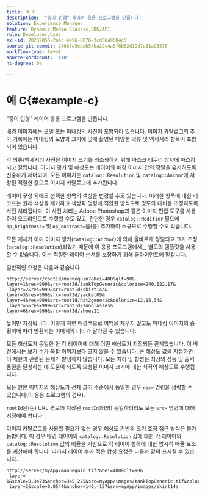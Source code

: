 ```yaml
---
title: 예 C
description: '"종이 인형" 레이어 응용 프로그램을 만듭니다.'
solution: Experience Manager
feature: Dynamic Media Classic,SDK/API
role: Developer,User
exl-id: 70232055-2a4c-4e56-8076-3cd56a9004c5
source-git-commit: 24667a5ebab54ba22c4a3f6b52d19d7a31a93576
workflow-type: tm+mt
source-wordcount: '410'
ht-degree: 0%

---
```


# 예 C{#example-c}

&quot;종이 인형&quot; 레이어 응용 프로그램을 만듭니다.

배경 이미지에는 모델 또는 마네킹의 사진이 포함되어 있습니다. 이미지 카탈로그의 추가 기록에는 마네킹의 모양과 크기에 맞게 촬영된 다양한 의류 및 액세서리 항목이 포함되어 있습니다.

각 의류/액세서리 사진은 이미지 크기를 최소화하기 위해 마스크 테두리 상자에 마스킹되고 잘립니다. 이미지 앵커 및 해상도는 레이어와 배경 이미지 간의 정렬을 유지하도록 신중하게 제어되며, 모든 이미지는 `catalog::Resolution` 및 `catalog::Anchor`에 저장된 적절한 값으로 이미지 카탈로그에 추가됩니다.

레이어 구성 외에도 선택한 항목의 색상을 변경할 수도 있습니다. 이러한 항목에 대한 레코드는 원래 색상을 제거하고 색상화 명령에 적합한 방식으로 명도와 대비를 조정하도록 사전 처리됩니다. 이 사전 처리는 Adobe Photoshop과 같은 이미지 편집 도구를 사용하여 오프라인으로 수행할 수도 있고, 간단한 경우 `catalog::Modifier` 필드에 `op_brightness=` 및 `op_contrast=`을(를) 추가하여 소규모로 수행할 수도 있습니다.

모든 개체가 이미 이미지 앵커(`catalog::Anchor`)에 의해 올바르게 정렬되고 크기 조정(`catalog::Resolution`)되었기 때문에 이 응용 프로그램에서는 별도의 템플릿을 사용할 수 없습니다. 이는 적절한 레이어 순서를 보장하기 위해 클라이언트에 맡깁니다.

일반적인 요청은 다음과 같습니다.

```
http://server/rootId/mannequin?&hei=400&qlt=90&
layer=1&res=999&src=rootId/tankTopGeneric&colorize=240,122,17&
 layer=2&res=999&src=rootId/skirt14a&
layer=3&res=999&src=rootId/jacket09&
layer=4&res=999&src=rootId/hat2generic&colorize=12,15,34&
 layer=5&res=999&src=rootId/sunglasses&
layer=6&res=999&src=rootId/shoes21
```

높이만 지정됩니다. 이렇게 하면 배경색으로 여백을 채우지 않고도 마네킹 이미지의 종횡비에 따라 반환되는 이미지의 너비가 달라질 수 있습니다.

모든 해상도가 동일한 한 각 레이어에 대해 어떤 해상도가 지정되든 관계없습니다. 이 버전에서는 보기 수가 복합 이미지보다 크지 않을 수 있습니다. 큰 해상도 값을 지정하면 이 제한과 관련된 문제가 발생하지 않습니다. 모든 처리 및 합성은 최상의 성능 및 출력 품질을 달성하는 데 도움이 되도록 요청된 이미지 크기에 대한 최적의 해상도로 수행됩니다.

모든 원본 이미지의 해상도가 전체 크기 수준에서 동일한 경우 `res=` 명령을 생략할 수 있습니다(이 응용 프로그램의 경우).

`rootId`은(는) URL 경로에 지정된 `rootId`과(와) 동일하더라도 모든 `src=` 명령에 대해 지정해야 합니다.

이미지 카탈로그를 사용할 필요가 없는 경우 해상도 기반의 크기 조정 접근 방식은 불가능합니다. 이 경우 배경 레이어의 `catalog::Resolution` 값에 대한 각 레이어의 `catalog::Resolution` 값의 비율을 기반으로 각 레이어 항목에 대한 명시적 배율 요소를 계산해야 합니다. 따라서 레이어 수가 적은 합성 요청은 다음과 같이 표시될 수 있습니다.

```
http://server/myApp/mannequin.tif?&hei=400&qlt=90&
 layer= 1&scale=0.3423&anchor=345,225&src=myApp/images/tankTopGeneric.tif&colorize=240,122,17&
 layer=2&scale=0.8544&anchor=140,-157&src=myApp/images/skirt14a
```
